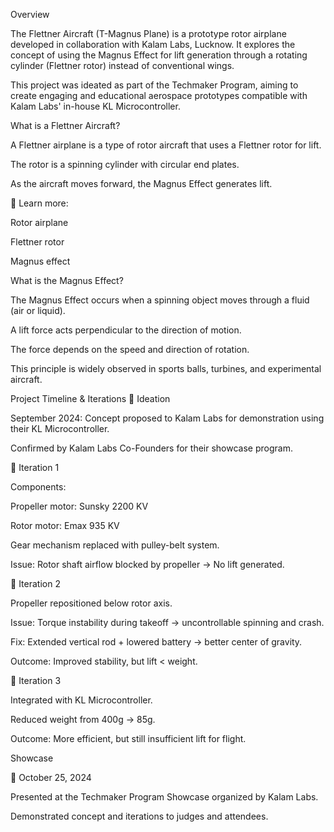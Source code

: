 Overview

The Flettner Aircraft (T-Magnus Plane) is a prototype rotor airplane developed in collaboration with Kalam Labs, Lucknow.
It explores the concept of using the Magnus Effect for lift generation through a rotating cylinder (Flettner rotor) instead of conventional wings.

This project was ideated as part of the Techmaker Program, aiming to create engaging and educational aerospace prototypes compatible with Kalam Labs' in-house KL Microcontroller.

What is a Flettner Aircraft?

A Flettner airplane is a type of rotor aircraft that uses a Flettner rotor for lift.

The rotor is a spinning cylinder with circular end plates.

As the aircraft moves forward, the Magnus Effect generates lift.

📖 Learn more:

Rotor airplane

Flettner rotor

Magnus effect

What is the Magnus Effect?

The Magnus Effect occurs when a spinning object moves through a fluid (air or liquid).

A lift force acts perpendicular to the direction of motion.

The force depends on the speed and direction of rotation.

This principle is widely observed in sports balls, turbines, and experimental aircraft.

Project Timeline & Iterations
📌 Ideation

September 2024: Concept proposed to Kalam Labs for demonstration using their KL Microcontroller.

Confirmed by Kalam Labs Co-Founders for their showcase program.

🔧 Iteration 1

Components:

Propeller motor: Sunsky 2200 KV

Rotor motor: Emax 935 KV

Gear mechanism replaced with pulley-belt system.

Issue: Rotor shaft airflow blocked by propeller → No lift generated.

🔧 Iteration 2

Propeller repositioned below rotor axis.

Issue: Torque instability during takeoff → uncontrollable spinning and crash.

Fix: Extended vertical rod + lowered battery → better center of gravity.

Outcome: Improved stability, but lift < weight.

🔧 Iteration 3

Integrated with KL Microcontroller.

Reduced weight from 400g → 85g.

Outcome: More efficient, but still insufficient lift for flight.

Showcase

📅 October 25, 2024

Presented at the Techmaker Program Showcase organized by Kalam Labs.

Demonstrated concept and iterations to judges and attendees.
